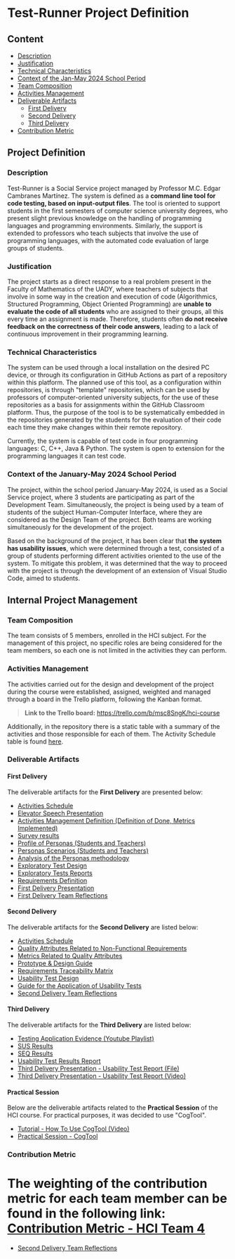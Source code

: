 # Test-Runner Project Definition

## Content

- [Description](#description)
- [Justification](#justification)
- [Technical Characteristics](#technical-characteristics)
- [Context of the Jan-May 2024 School Period](#context-of-the-january-may-2024-school-period)
- [Team Composition](#team-composition)
- [Activities Management](#activity-management)
- [Deliverable Artifacts](#deliverable-artefacts)
    - [First Delivery](#first-delivery)
    - [Second Delivery](#second-delivery)
    - [Third Delivery](#third-delivery)
- [Contribution Metric](#contribution-metric)


## Project Definition

### Description

Test-Runner is a Social Service project managed by Professor M.C. Edgar Cambranes Martínez. The system is defined as a **command line tool for code testing, based on input-output files**. The tool is oriented to support students in the first semesters of computer science university degrees, who present slight previous knowledge on the handling of programming languages and programming environments. Similarly, the support is extended to professors who teach subjects that involve the use of programming languages, with the automated code evaluation of large groups of students.


### Justification

The project starts as a direct response to a real problem present in the Faculty of Mathematics of the UADY, where teachers of subjects that involve in some way in the creation and execution of code (Algorithmics, Structured Programming, Object Oriented Programming) are **unable to evaluate the code of all students** who are assigned to their groups, all this every time an assignment is made. Therefore, students often **do not receive feedback on the correctness of their code answers**, leading to a lack of continuous improvement in their programming learning.

### Technical Characteristics

The system can be used through a local installation on the desired PC device, or through its configuration in GitHub Actions as part of a repository within this platform. The planned use of this tool, as a configuration within repositories, is through "template" repositories, which can be used by professors of computer-oriented university subjects, for the use of these repositories as a basis for assignments within the GitHub Classroom platform. Thus, the purpose of the tool is to be systematically embedded in the repositories generated by the students for the evaluation of their code each time they make changes within their remote repository.

Currently, the system is capable of test code in four programming languages: C, C++, Java & Python. The system is open to extension for the programming languages it can test code.  


### Context of the January-May 2024 School Period 

The project, within the school period January-May 2024, is used as a Social Service project, where 3 students are participating as part of the Development Team. Simultaneously, the project is being used by a team of students of the subject Human-Computer Interface, where they are considered as the Design Team of the project. Both teams are working simultaneously for the development of the project.

Based on the background of the project, it has been clear that **the system has usability issues**, which were determined through a test, consisted of a group of students performing different activities oriented to the use of the system. To mitigate this problem, it was determined that the way to proceed with the project is through the development of an extension of Visual Studio Code, aimed to students.
 

## Internal Project Management

### Team Composition 

The team consists of 5 members, enrolled in the HCI subject. For the management of this project, no specific roles are being considered for the team members, so each one is not limited in the activities they can perform.

### Activities Management

The activities carried out for the design and development of the project during the course were established, assigned, weighted and managed through a board in the Trello platform, following the Kanban format.

> **Link to the Trello board:** https://trello.com/b/msc8SngK/hci-course 

Additionally, in the repository there is a static table with a summary of the activities and those responsible for each of them. The Activity Schedule table is found [here](./Activities%20Management/Activity%20Schedule.md).

### Deliverable Artifacts
#### First Delivery
The deliverable artifacts for the **First Delivery** are presented below:
- [Activities Schedule](./Activities%20Management/Activity%20Schedule.md)
- [Elevator Speech Presentation](./Presentations/First%20Delivery/Elevator%20Speech%20-%20Test%20Runner.pdf)
- [Activities Management Definition (Definition of Done, Metrics Implemented)](./Activities%20Management/README.md)
- [Survey results](./User%20Analysis/User%20Research/survey%20(students).md)
- [Profile of Personas (Students and Teachers)](./User%20Analysis/User%20Modeling/Personas%20Profiles.md)
- [Personas Scenarios (Students and Teachers)](./User%20Analysis/User%20Modeling/Personas%20Scenarios.md)
- [Analysis of the Personas methodology](./User%20Analysis/User%20Modeling/Personas%20Analysis.md)
- [Exploratory Test Design](./Tests/Exploratory%20Tests/Exploratory%20Test%20Design.md)
- [Exploratory Tests Reports](./Tests/Exploratory%20Tests/Exploratory%20Tests%20Reports/)
- [Requirements Definition](./Requirements/Requirements%20Definition.md)
- [First Delivery Presentation](./Presentations/First%20Delivery/FirstDelivery-Presentation.pdf)
- [First Delivery Team Reflections](./Reflections%20of%20the%20HCI%20Course/First%20Delivery/)

#### Second Delivery

The deliverable artifacts for the **Second Delivery** are listed below:
- [Activities Schedule](./Activities%20Management/Activity%20Schedule.md)
- [Quality Attributes Related to Non-Functional Requirements](./Requirements/Requirements%20Definition.md#qualiity-attributes-related-to-non-functional-requirements)
- [Metrics Related to Quality Attributes](./Requirements/Metrics%20Related%20to%20Quality%20Attributes.md)
- [Prototype & Design Guide](https://www.figma.com/design/BRmxXYkRPCorbYL4aXitR2/Test-Runner-VSCode-Extension-Prototype?node-id=0%3A1&t=bl2U2GImltkrJyJD-1)
- [Requirements Traceability Matrix](https://alumnosuady-my.sharepoint.com/:w:/g/personal/a16003750_alumnos_uady_mx/EfAJk9vs-mlMv1RFCb-AKEsBj6yE22bNO-mNJFSqDZK6ug?e=LwtM1r)
- [Usability Test Design](./Tests/Usability%20Tests/)
- [Guide for the Application of Usability Tests](./Tests/Usability%20Tests/Guide%20for%20the%20Application%20of%20Usability%20Tests.md)
- [Second Delivery Team Reflections](./Reflections%20of%20the%20HCI%20Course/Second%20Delivery/)

#### Third Delivery

The deliverable artifacts for the **Third Delivery** are listed below:
- [Testing Application Evidence (Youtube Playlist)](https://www.youtube.com/playlist?list=PLvVneKJJlOBjOThV8a_X6qcpngxEMFnpV)
- [SUS Results](https://docs.google.com/spreadsheets/d/1Y8ZkyMFEAbL6jnv8Of7Ui96MILXCaZIwP2EJrkN9Mw8/edit?usp=sharing)
- [SEQ Results](https://docs.google.com/spreadsheets/d/12tUVML_dBd0kfIWtmGvuVqaP2PJGsJO1LHcGTwVxl4k/edit?usp=sharing)
- [Usability Test Results Report](https://alumnosuady-my.sharepoint.com/:w:/g/personal/a16003524_alumnos_uady_mx/EeA-8zMTs-NDsch-MWCRkYwBMqAjgyrV2tBl39wPGldkDA?e=8remVR)
- [Third Delivery Presentation - Usability Test Report (File)](./Presentations/Third%20Delivery/Final%20Delivery%20Presentation%20-%20Usability%20Test%20Report.pdf)
- [Third Delivery Presentation - Usability Test Report (Video)](https://youtu.be/QP9tgoAofoM)

#### Practical Session
Below are the deliverable artifacts related to the **Practical Session** of the HCI course. For practical purposes, it was decided to use "CogTool".

- [Tutorial - How To Use CogTool (Video)](https://youtu.be/dPxQsU36yAA)
- [Practical Session - CogTool](./Practical%20Session/Sesión%20Práctica%20-%20CogTool.md)


### Contribution Metric

The weighting of the contribution metric for each team member can be found in the following link:
[Contribution Metric - HCI Team 4](https://alumnosuady-my.sharepoint.com/:x:/g/personal/a16003524_alumnos_uady_mx/EfKyb59QewZOlAiXi5cnWzsBuNhAD1s7jwcJyS6fIuYS4w?e=7SUhzE)
=======
- [Second Delivery Team Reflections](./Reflections%20of%20the%20HCI%20Course/Second%20Delivery/)

